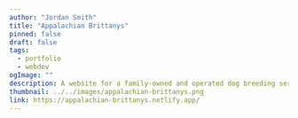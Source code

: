 ```yaml
---
author: "Jordan Smith"
title: "Appalachian Brittanys"
pinned: false
draft: false
tags:
  - portfolio
  - webdev
ogImage: ""
description: A website for a family-owned and operated dog breeding service.
thumbnail: ../../images/appalachian-brittanys.png
link: https://appalachian-brittanys.netlify.app/
---
```

